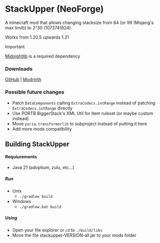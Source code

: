 # StackUpper (NeoForge)
A minecraft mod that allows changing stacksize from 64 (or 99 (Mojang's max limit)) to 2^30 (1073741824)

Works from 1.20.5  upwards 1.21

> [!IMPORTANT]
> [Midnightlib](https://modrinth.com/mod/midnightlib) is a required dependency

### Downloads
[GitHub](https://github.com/MaiKokain/StackUpper/releases/latest) | [Modrinth](https://modrinth.com/mod/stackupper/version/latest)

### Possible future changes
- Patch `DataComponents` calling `ExtraCodecs.intRange` instead of patching `ExtraCodecs.intRange` directly
- Use PORTB BiggerStack's XML Util for item ruleset (or maybe custom instead)
- Move `yuria.transformerlib` to subproject instead of putting it here
- Add more mods compatibility

## Building StackUpper
#### Requiurements
- Java 21 (adoptium, zulu, etc...)

##### Run
- Unix
    -  ``` ./gradlew build ```
- Windows
  - ```./gradlew.bat build```

##### Using
- Open your file explorer or `cd` to `./build/libs`
- Move the file stackupper-VERSION-all.jar to your mods folder
